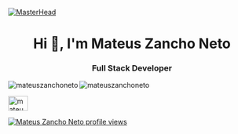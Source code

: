 [![MasterHead](https://user-images.githubusercontent.com/74038190/225813708-98b745f2-7d22-48cf-9150-083f1b00d6c9.gif)](https://rishavchanda.io)
<h1 align="center">Hi 👋, I'm Mateus Zancho Neto</h1>
<h3 align="center">Full Stack Developer</h3>

<p><img align="left" src="https://github-readme-stats.vercel.app/api/top-langs?username=mateuszanchoneto&show_icons=true&locale=en&layout=compact" alt="mateuszanchoneto" /></p>

<p><img align="center" src="https://github-readme-streak-stats.herokuapp.com/?user=mateuszanchoneto&" alt="mateuszanchoneto" /></p>

<a href="https://www.linkedin.com/in/mateus-zancho-neto/" target="blank"><img align="center" src="https://raw.githubusercontent.com/rahuldkjain/github-profile-readme-generator/master/src/images/icons/Social/linked-in-alt.svg" alt="mateus zancho" height="30" width="40" /></a>
</p>

[![Mateus Zancho Neto profile views](https://u8views.com/api/v1/github/profiles/108184440/views/day-week-month-total-count.svg)](https://u8views.com/github/MateusZanchoNeto)
